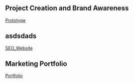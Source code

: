 
## Project Creation and Brand Awareness
[Prototype](https://www.figma.com/proto/56Xlp53EoNql6IhstUx7H6/Final-project?node-id=1048-1063&p=f&t=kVM0329u9LD020Or-1&scaling=contain&content-scaling=fixed&page-id=0%3A1)

## asdsdads
[SEO_Website](https://brearth2sat3urn8.wixsite.com/my-site-2)

## Marketing Portfolio 
[Portfolio](https://brearth2sat3urn8.wixsite.com/portfolio-1)


